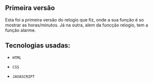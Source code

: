 ## Primeira versão

Esta foi a primeira versão do relogio que fiz, onde a sua função é so mostrar as horas/minutos. Já na outra, alem da funcção relogio, tem a função alarme.

## Tecnologias usadas:

- ``HTML``

- ``CSS``

- ``JAVASCRIPT``